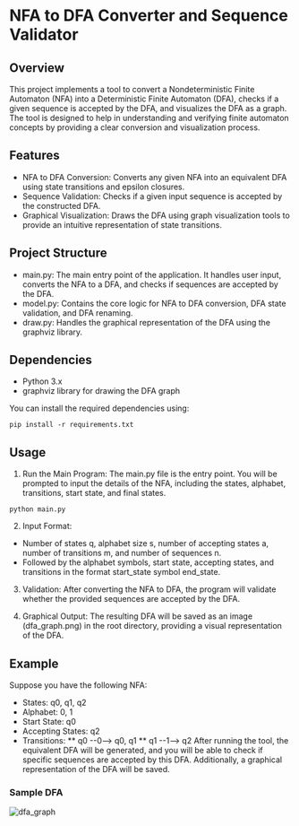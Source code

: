 # NFA to DFA Converter and Sequence Validator
## Overview
This project implements a tool to convert a Nondeterministic Finite Automaton (NFA) into a Deterministic Finite Automaton (DFA), checks if a given sequence is accepted by the DFA, and visualizes the DFA as a graph. The tool is designed to help in understanding and verifying finite automaton concepts by providing a clear conversion and visualization process.

## Features
* NFA to DFA Conversion: Converts any given NFA into an equivalent DFA using state transitions and epsilon closures.
* Sequence Validation: Checks if a given input sequence is accepted by the constructed DFA.
* Graphical Visualization: Draws the DFA using graph visualization tools to provide an intuitive representation of state transitions.

## Project Structure
* main.py: The main entry point of the application. It handles user input, converts the NFA to a DFA, and checks if sequences are accepted by the DFA.
* model.py: Contains the core logic for NFA to DFA conversion, DFA state validation, and DFA renaming.
* draw.py: Handles the graphical representation of the DFA using the graphviz library.

## Dependencies
* Python 3.x
* graphviz library for drawing the DFA graph

You can install the required dependencies using:

```
pip install -r requirements.txt
```

## Usage
1. Run the Main Program: The main.py file is the entry point. You will be prompted to input the details of the NFA, including the states, alphabet, transitions, start state, and final states.
```
python main.py
```
2. Input Format:

* Number of states q, alphabet size s, number of accepting states a, number of transitions m, and number of sequences n.
* Followed by the alphabet symbols, start state, accepting states, and transitions in the format start_state symbol end_state.
  
3. Validation: After converting the NFA to DFA, the program will validate whether the provided sequences are accepted by the DFA.

4. Graphical Output: The resulting DFA will be saved as an image (dfa_graph.png) in the root directory, providing a visual representation of the DFA.

## Example
Suppose you have the following NFA:

* States: q0, q1, q2
* Alphabet: 0, 1
* Start State: q0
* Accepting States: q2
* Transitions:
  ** q0 --0--> q0, q1
  ** q1 --1--> q2
After running the tool, the equivalent DFA will be generated, and you will be able to check if specific sequences are accepted by this DFA. Additionally, a graphical representation of the DFA will be saved.

### Sample DFA

![dfa_graph](https://github.com/user-attachments/assets/9845e118-cc8d-472b-8440-95ce0697e28e)

